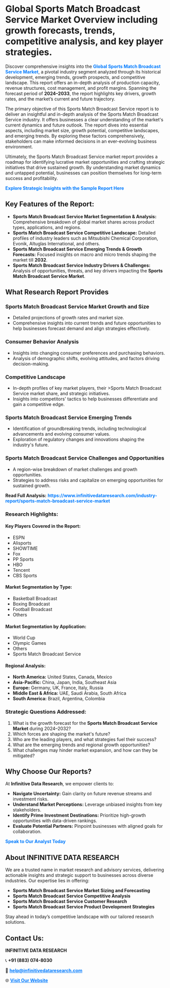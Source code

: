 <h1>Global Sports Match Broadcast Service Market Overview including growth forecasts, trends, competitive analysis, and key player strategies.</h1>
<p>
Discover comprehensive insights into the 
<a href="https://www.infinitivedataresearch.com/industry-report/sports-match-broadcast-service-market" rel="dofollow" style="color: #007BFF; text-decoration: none;"><strong>Global Sports Match Broadcast Service Market</strong></a>, a pivotal industry segment analyzed through its historical development, emerging trends, growth prospects, and competitive landscape. This report offers an in-depth analysis of production capacity, revenue structures, cost management, and profit margins. Spanning the forecast period of <strong>2024–2033</strong>, the report highlights key drivers, growth rates, and the market’s current and future trajectory.
</p>
<p>
The primary objective of this Sports Match Broadcast Service report is to deliver an insightful and in-depth analysis of the Sports Match Broadcast Service industry. It offers businesses a clear understanding of the market's current dynamics and future outlook. The report dives into essential aspects, including market size, growth potential, competitive landscapes, and emerging trends. By exploring these factors comprehensively, stakeholders can make informed decisions in an ever-evolving business environment.
</p>
<p>
Ultimately, the Sports Match Broadcast Service market report provides a roadmap for identifying lucrative market opportunities and crafting strategic initiatives that drive sustained growth. By understanding market dynamics and untapped potential, businesses can position themselves for long-term success and profitability.
</p>
<p>
<a href="https://www.infinitivedataresearch.com/request-sample/reportId=111796" style="color: #007BFF; text-decoration: none;"><strong>Explore Strategic Insights with the Sample Report Here</strong></a>
</p>

<h2>Key Features of the Report:</h2>
<ul>
<li><strong>Sports Match Broadcast Service Market Segmentation & Analysis:</strong> Comprehensive breakdown of global market shares across product types, applications, and regions.</li>
<li><strong>Sports Match Broadcast Service Competitive Landscape:</strong> Detailed profiles of industry leaders such as Mitsubishi Chemical Corporation, Evonik, Altuglas International, and others.</li>
<li><strong>Sports Match Broadcast Service Emerging Trends & Growth Forecasts:</strong> Focused insights on macro and micro trends shaping the market till <strong>2032</strong>.</li>
<li><strong>Sports Match Broadcast Service Industry Drivers & Challenges:</strong> Analysis of opportunities, threats, and key drivers impacting the <strong>Sports Match Broadcast Service Market</strong>.</li>
</ul>

<h2>What Research Report Provides</h2>
<h3>Sports Match Broadcast Service Market Growth and Size</h3>
<ul>
<li>Detailed projections of growth rates and market size.</li>
<li>Comprehensive insights into current trends and future opportunities to help businesses forecast demand and align strategies effectively.</li>
</ul>

<h3>Consumer Behavior Analysis</h3>
<ul>
<li>Insights into changing consumer preferences and purchasing behaviors.</li>
<li>Analysis of demographic shifts, evolving attitudes, and factors driving decision-making.</li>
</ul>

<h3>Competitive Landscape</h3>
<ul>
<li>In-depth profiles of key market players, their >Sports Match Broadcast Service market share, and strategic initiatives.</li>
<li>Insights into competitors' tactics to help businesses differentiate and gain a competitive edge.</li>
</ul>

<h3>Sports Match Broadcast Service Emerging Trends</h3>
<ul>
<li>Identification of groundbreaking trends, including technological advancements and evolving consumer values.</li>
<li>Exploration of regulatory changes and innovations shaping the industry's future.</li>
</ul>

<h3>Sports Match Broadcast Service Challenges and Opportunities</h3>
<ul>
<li>A region-wise breakdown of market challenges and growth opportunities.</li>
<li>Strategies to address risks and capitalize on emerging opportunities for sustained growth.</li>
</ul>
<p><strong>Read Full Analysis:</strong> <a href="https://www.infinitivedataresearch.com/industry-report/sports-match-broadcast-service-market" rel="dofollow" style="color: #007BFF; text-decoration: none;"><strong>https://www.infinitivedataresearch.com/industry-report/sports-match-broadcast-service-market</strong></a></p>
<h3>Research Highlights:</h3>
<h4>Key Players Covered in the Report:</h4>
<ul><li>ESPN</li><li>Alisports</li><li>SHOWTIME</li><li>Fox</li><li>PP Sports</li><li>HBO</li><li>Tencent</li><li>CBS Sports</li></ul>
<h4>Market Segmentation by Type:</h4>
<ul><li>Basketball Broadcast</li><li>Boxing Broadcast</li><li>Football Broadcast</li><li>Others</li></ul>
<h4>Market Segmentation by Application:</h4>
<ul><li>World Cup</li><li>Olympic Games</li><li>Others</li><li>Sports Match Broadcast Service</li></ul>

<h4>Regional Analysis:</h4>
<ul>
<li><strong>North America:</strong> United States, Canada, Mexico</li>
<li><strong>Asia-Pacific:</strong> China, Japan, India, Southeast Asia</li>
<li><strong>Europe:</strong> Germany, UK, France, Italy, Russia</li>
<li><strong>Middle East & Africa:</strong> UAE, Saudi Arabia, South Africa</li>
<li><strong>South America:</strong> Brazil, Argentina, Colombia</li>
</ul>

<h3>Strategic Questions Addressed:</h3>
<ol>
<li>What is the growth forecast for the <strong>Sports Match Broadcast Service Market</strong> during 2024–2032?</li>
<li>Which forces are shaping the market's future?</li>
<li>Who are the leading players, and what strategies fuel their success?</li>
<li>What are the emerging trends and regional growth opportunities?</li>
<li>What challenges may hinder market expansion, and how can they be mitigated?</li>
</ol>

<h2>Why Choose Our Reports?</h2>
<p>At <strong>Infinitive Data Research</strong>, we empower clients to:</p>
<ul>
<li><strong>Navigate Uncertainty:</strong> Gain clarity on future revenue streams and investment risks.</li>
<li><strong>Understand Market Perceptions:</strong> Leverage unbiased insights from key stakeholders.</li>
<li><strong>Identify Prime Investment Destinations:</strong> Prioritize high-growth opportunities with data-driven rankings.</li>
<li><strong>Evaluate Potential Partners:</strong> Pinpoint businesses with aligned goals for collaboration.</li>
</ul>
<p><a href="https://www.infinitivedataresearch.com/industry-report/sports-match-broadcast-service-market" rel="dofollow" style="color: #007BFF; text-decoration: none;"><strong>Speak to Our Analyst Today</strong></a></p>

<h2>About INFINITIVE DATA RESEARCH</h2>
<p>We are a trusted name in market research and advisory services, delivering actionable insights and strategic support to businesses across diverse industries. Our expertise lies in offering:</p>
<ul>
<li><strong>Sports Match Broadcast Service Market Sizing and Forecasting</strong></li>
<li><strong>Sports Match Broadcast Service Competitive Analysis</strong></li>
<li><strong>Sports Match Broadcast Service Customer Research</strong></li>
<li><strong>Sports Match Broadcast Service Product Development Strategies</strong></li>
</ul>
<p>Stay ahead in today’s competitive landscape with our tailored research solutions.</p>

<h2>Contact Us:</h2>
<p><strong>INFINITIVE DATA RESEARCH</strong></p>
<p>📞 <strong>+91 (883) 074-8030</strong></p>
<p>📧 <strong><a href="mailto:help@infinitivedataresearch.com" style="color: #007BFF;">help@infinitivedataresearch.com</a></strong></p>
<p>🌐 <strong><a href="https://www.infinitivedataresearch.com" rel="dofollow" style="color: #007BFF;">Visit Our Website</a></strong></p>